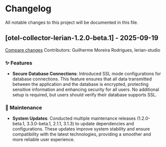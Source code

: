 # Changelog

All notable changes to this project will be documented in this file.

## [otel-collector-lerian-1.2.0-beta.1] - 2025-09-19

[Compare changes](https://github.com/LerianStudio/helm/compare/otel-collector-lerian-v1.1.2...otel-collector-lerian-v1.2.0-beta.1)
Contributors: Guilherme Moreira Rodrigues, lerian-studio

### ✨ Features
- **Secure Database Connections**: Introduced SSL mode configurations for database connections. This feature ensures that all data transmitted between the application and the database is encrypted, protecting sensitive information and enhancing security for all users. No additional setup is required, but users should verify their database supports SSL.

### 🔧 Maintenance
- **System Updates**: Conducted multiple maintenance releases (1.2.0-beta.1, 3.3.0-beta.1, 2.1.1, 3.1.3) to update dependencies and configurations. These updates improve system stability and ensure compatibility with the latest technologies, providing a smoother and more reliable user experience.
